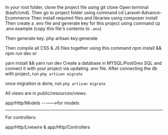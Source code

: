 In your root folder, clone the project file using git clone
Open terminal (bash/cmd). Then go to project folder using command
cd Laravel-Advance-Ecommerce
Then install required files and libraries using
composer install
Then create a .env file and generate key for this project using command
cp .env.example (copy this file's contents to ```.env```)

Then generate key.
php artisan key:generate

Then compile all CSS & JS files together using this command
npm install && npm run dev
or

yarn install && yarn run dev
Create a database in MYSQL/PostGres SQL and connect it with your project via updating .env file.
After connecting the db with project,
run
```php artisan migrate```

once migration is done, run
```php artisan migrate```

All views are in public/resources/views.


app/Http/Models  ----->for models

------------------
For controllers:

app/Http/Livewire
&
app/Http/Controllers


